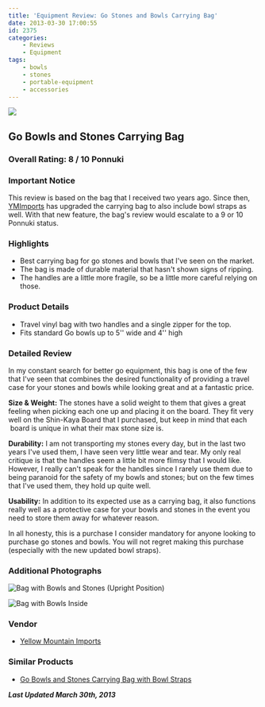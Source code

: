 ```yaml
---
title: 'Equipment Review: Go Stones and Bowls Carrying Bag'
date: 2013-03-30 17:00:55
id: 2375
categories:
	- Reviews
	- Equipment
tags:
	- bowls
	- stones
	- portable-equipment
	- accessories
---
```


![](/images/2013/03/carryingbag.jpg)

## Go Bowls and Stones Carrying Bag

### Overall Rating: 8 / 10 Ponnuki

### Important Notice

This review is based on the bag that I received two years ago. Since then, [YMImports](http://www.ymimports.com) has upgraded the carrying bag to also include bowl straps as well. With that new feature, the bag's review would escalate to a 9 or 10 Ponnuki status.

### Highlights

*   Best carrying bag for go stones and bowls that I've seen on the market.
*   The bag is made of durable material that hasn't shown signs of ripping.
*   The handles are a little more fragile, so be a little more careful relying on those.

### Product Details

*   Travel vinyl bag with two handles and a single zipper for the top.
*   Fits standard Go bowls up to 5'' wide and 4'' high

<!-- more -->

### Detailed Review

In my constant search for better go equipment, this bag is one of the few that I've seen that combines the desired functionality of providing a travel case for your stones and bowls while looking great and at a fantastic price.

**Size &amp; Weight:** The stones have a solid weight to them that gives a great feeling when picking each one up and placing it on the board. They fit very well on the Shin-Kaya Board that I purchased, but keep in mind that each  board is unique in what their max stone size is.

**Durability:** I am not transporting my stones every day, but in the last two years I've used them, I have seen very little wear and tear. My only real critique is that the handles seem a little bit more flimsy that I would like. However, I really can't speak for the handles since I rarely use them due to being paranoid for the safety of my bowls and stones; but on the few times that I've used them, they hold up quite well.

**Usability:** In addition to its expected use as a carrying bag, it also functions really well as a protective case for your bowls and stones in the event you need to store them away for whatever reason.

In all honesty, this is a purchase I consider mandatory for anyone looking to purchase go stones and bowls. You will not regret making this purchase (especially with the new updated bowl straps).

### Additional Photographs

![Bag with Bowls and Stones (Upright Position)](/images/2013/03/yunziset02.jpg)

![Bag with Bowls Inside](/images/2013/03/yunziset03.jpg)

### Vendor

*   [Yellow Mountain Imports](http://www.ymimports.com)

### Similar Products

*   [Go Bowls and Stones Carrying Bag with Bowl Straps](https://www.ymimports.com/p-1776-go-bowls-and-stones-carrying-bag-with-bowl-straps.aspx#.UVW4Hxxlm2U)

_**Last Updated March 30th, 2013**_

